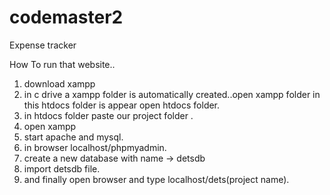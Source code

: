 # codemaster2
Expense tracker

How To run that website..
1. download xampp
2. in c drive a xampp folder is automatically created..open xampp folder in this htdocs folder is appear open htdocs folder.
3. in htdocs folder paste our project folder .
4. open xampp
5. start apache and mysql.
6. in browser localhost/phpmyadmin.
7. create a new database with name -> detsdb
8. import detsdb file.
9. and finally open browser and type localhost/dets(project name).
